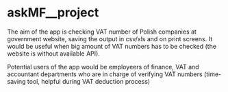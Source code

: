 # askMF__project

The aim of the app is checking VAT number of Polish companies at government website,
saving the output in csv/xls and on print screens. 
It would be useful when big amount of VAT numbers has to be checked (the website is without available API). 

Potential users of the app would be employeers of finance, 
VAT and accountant departments who are in charge of verifying VAT numbers (time-saving tool, helpful during VAT deduction process)
